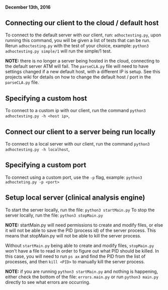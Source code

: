 #### December 13th, 2016

## Connecting our client to the cloud / default host
To connect to the default server with our client, run: `adhoctesting.py`, upon running this command, you will be given a list of tests that can be run. Rerun `adhoctesting.py` with the test of your choice, example: `python3 adhoctesting.py simple/1` will run the simple/1 test.

**NOTE:** there is no longer a server being hosted in the cloud, connecting to the default server ATM will fail. The `parseCLA.py` file will need to have settings changed if a new default host, with a different IP is setup. See this projects wiki for details on how to change the default host / port in the `parseCLA.py` file.

## Specifying a custom host
To connect to a custom ip with our client, run the command `python3 adhoctesting.py -h <host ip>`,

## Connect our client to a server being run locally
To connect to a local server with our client, run the command `python3 adhoctesting.py -h localhost`,

## Specifying a custom port
To connect using a custom port, use the `-p` flag, example: `python3 adhocteting.py -p <port>`

## Setup local server (clinical analysis engine)
To start the server locally, run the file: `python3 startMain.py`
To stop the server locally, run the file: `python3 stopMain.py`

**NOTE:** startMain.py will need permissions to create and modify files, or else it will not be able to save the PID (process id) of the server process. This means that stopMain.py will not be able to kill the server process. 

Without `startMain.py` being able to create and modify files, `stopMain.py` won't have a file to read in order to figure out what PID should be killed. In this case, you will need to run `ps ax` and find the PID from the list of processes, and then `kill <PID>` to manually kill the server process.

**NOTE:** if you are running `python3 startMain.py` and nothing is happening, either check the bottom of the file: `errors.main.py` or run `python3 main.py` directly to see what errors are occurring.

